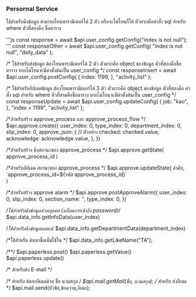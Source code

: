 
### Persornal Service

ใช้สำหรับดึงข้อมูล
สามารถโยนพารามิเตอร์ได้ 2 ตัว หรือจะไม่โยนก็ได้
ตัวแรกคือคำสั่ง sql สำหรับ where
ตัวที่สองคือ ชื่อตาราง

'''js
const response = await $api.user_config.getConfig("index is not null");
'''
const responseOther = await $api.user_config.getConfig(
  "index is not null",
  "daily_data"
);

/*
ใช้สำหรับส่งข้อมูล
ต้องโยนพารามิเตอร์ได้ 2 ตัว
ตัวแรกคือ object ของข้อมูล
ตัวที่สองคือชื่อตาราง หากไม่โยนจะมีค่าตั้งต้นเป็น user_config
*/
const responseInsert = await $api.user_config.postConfig(
  {
    index: 1199,
  },
  "aclivity_list"
);

/*
ใช้สำหรับอัปเดตข้อมูล
ต้องโยนพารามิเตอร์ได้ 3 ตัว
ตัวแรกคือ object ของข้อมูล
ตัวที่สองคือ คำสั่ง sql สำหรับ where
ตัวที่สามคือชื่อตาราง หากไม่โยนจะมีค่าตั้งต้นเป็น user_config
*/
const responseUpdate = await $api.user_config.updateConfig(
  {
    job: "kao",
  },
  "index = 1199",
  "aclivity_list"
);


/*สำหรับสร้าง approve_process และ approve_process_flow */
$api.approve.create({
                    user_index: 0,
                    type_index: 0,
                    department_index: 0,
                    slip_index: 0,
                    approve_json: { // ตัวอย่าง
                      checked: checked.value,
                      acknowledge: acknowledge.value,
                    },
                  })

/*สำหรับสร้าง ดึงสถานะของ approve_process */
$api.approve.getState(
  approve_process_id
)

/*สำหรับอัปเดต สถานะของ approve_process */
$api.approve.updateState(
  ลำดับ,
  `approve_process_id=${รหัส approve_process_id}`                  
)

/*สำหรับสร้าง approve alarm */
$api.approve.postApproveAlarm({
                    user_index: 0,
                    slip_index: 0,
                    section_name: '',
                    type_index: 0,
                  })

/*ใช้สำหรับดึงข้อมูลส่วนบุคคล (บล็อคการเข้าถึง password)*/
$api.data_info.getInfoData(user_index)

/*ใช้สำหรับดึงข้อมูลแผนก*/
$api.data_info.getDepartmentData(department_index)

/*ใช้สำหรับ ค้นหาชื่อเต็มใช้ใน */
$api.data_info.getLikeName("TA");


/**/
$api.paperless.post()
$api.paperless.getValue()
$api.paperless.update()



/*
สำหรับส่ง E-mail 
*/

/*
สำหรับ ค้นหาอีเมลด้วย ชื่อ นามสกุล
*/
$api.mail.getMail(ชื่อ, นามสกุล);
/*
สำหรับ ส่งอีเมล
*/
$api.mail.send(หัวข้อ,ข้อความ,อีเมล);
